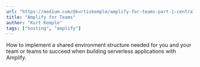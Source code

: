```yaml
---
url: "https://medium.com/@kurtiskemple/amplify-for-teams-part-1-centralized-workflows-1f0573d29283"
title: "Amplify for Teams"
author: "Kurt Kemple"
tags: ["hosting", "amplify"]
---
```


How to implement a shared environment structure needed for you and your team or teams to succeed when building serverless applications with Amplify.